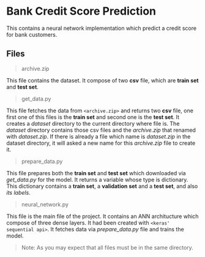 # Bank Credit Score Prediction

This contains a neural network implementation which predict a credit score for bank customers. 

## Files

>archive.zip

This file contains the dataset. It compose of two **csv** file, which are **train set** and **test set**.


>get_data.py

This file fetches the data from `<archive.zip>` and returns two **csv** file, one first one of this files is the **train set** and second one is the **test set**. It creates a *dataset* directory to the current directory where file is. The *dataset* directory contains those csv files and the *archive.zip* that renamed with *dataset.zip*. If there is already a file which name is *dataset.zip* in the dataset directory, it will asked a new name for this *archive.zip* file to create it.

>prepare_data.py

This file prepares both the **train set** and **test set** which downloaded via *get_data.py* for the model. It returns a variable whose type is dictionary.
This dictionary contains a **train set**, a **validation set** and a **test set**, and also *its labels*.

>neural_network.py

This file is the main file of the project. It contains an ANN architucture which compose of three dense layers. It had been created with `<keras' sequential api>`. It fetches data via *prepare_data.py* file and trains the model.

>Note: As you may expect that all files must be in the same directory.